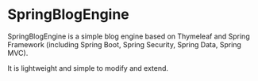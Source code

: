 # SpringBlogEngine

SpringBlogEngine is a simple blog engine based on Thymeleaf and Spring Framework (including Spring Boot, Spring Security, Spring Data, Spring MVC).

It is lightweight and simple to modify and extend.

